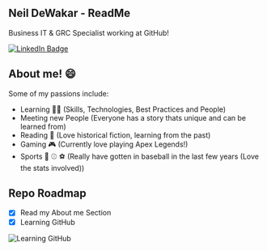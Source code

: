 ## Neil DeWakar - ReadMe
Business IT & GRC Specialist working at GitHub!

<div id="badges">
  <a href="https://www.linkedin.com/in/neil-dewakar-785233113/">
    <img src="https://img.shields.io/badge/LinkedIn-blue?style=for-the-badge&logo=linkedin&logoColor=red" alt="LinkedIn Badge"/>
  </a>
</div>

## About me! 😄
Some of my passions include:
- Learning 🧑‍💻 (Skills, Technologies, Best Practices and People)
- Meeting new People (Everyone has a story thats unique and can be learned from)
- Reading 📖 (Love historical fiction, learning from the past) 
- Gaming 🎮 (Currently love playing Apex Legends!)
- Sports 🏈 ⚾ ⚽ (Really have gotten in baseball in the last few years (Love the stats involved))



## Repo Roadmap

- [x] Read my About me Section
- [x] Learning GitHub

![Learning GitHub](https://media.giphy.com/media/cnhpl4IeYgU7MCBdV2/giphy.gif)
